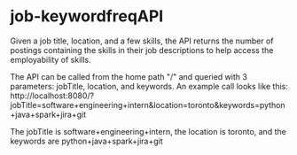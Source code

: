 # job-keywordfreqAPI
Given a job title, location, and a few skills, the API returns the number of postings containing the skills in their job descriptions to help access the employability of skills. 

The API can be called from the home path "/" and queried with 3 parameters: jobTitle, location, and keywords. An example call looks like this:
http://localhost:8080/?jobTitle=software+engineering+intern&location=toronto&keywords=python+java+spark+jira+git

The jobTitle is software+engineering+intern, the location is toronto, and the keywords are python+java+spark+jira+git
